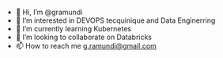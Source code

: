 - 👋 Hi, I’m @gramundi
- 👀 I’m interested in DEVOPS tecquinique and Data Enginerring
- 🌱 I’m currently learning Kubernetes
- 💞️ I’m looking to collaborate on Databricks
- 📫 How to reach me g.ramundi@gmail.com

<!---
gramundi/gramundi is a ✨ special ✨ repository because its `README.md` (this file) appears on your GitHub profile.
You can click the Preview link to take a look at your changes.
--->

